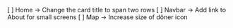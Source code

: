  [ ] Home -> Change the card title to span two rows
 [ ] Navbar -> Add link to About for small screens
 [ ] Map -> Increase size of döner icon

